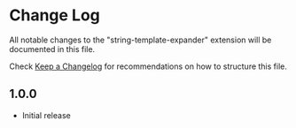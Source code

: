 # Change Log
All notable changes to the "string-template-expander" extension will be documented in this file.

Check [Keep a Changelog](http://keepachangelog.com/) for recommendations on how to structure this file.

## 1.0.0

- Initial release